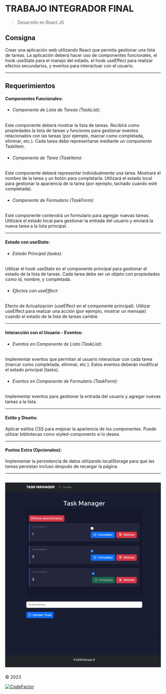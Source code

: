 # **TRABAJO INTEGRADOR FINAL**
> Desarrollo en React JS

##  **Consigna**
Crear una aplicación web utilizando React que permita gestionar una lista de tareas. La
aplicación deberá hacer uso de componentes funcionales, el hook useState para el manejo del
estado, el hook useEffect para realizar efectos secundarios, y eventos para interactuar con el usuario.

------------
## **Requerimientos**
#### Componentes Funcionales:
- ###### Componente de Lista de Tareas (TaskList):
Este componente deberá mostrar la lista de tareas.
Recibirá como propiedades la lista de tareas y funciones para gestionar eventos
relacionados con las tareas (por ejemplo, marcar como completada, eliminar, etc.).
Cada tarea debe representarse mediante un componente TaskItem.
- ###### Componente de Tarea (TaskItem):
Este componente deberá representar individualmente una tarea.
Mostrará el nombre de la tarea y un botón para completarla.
Utilizará el estado local para gestionar la apariencia de la tarea (por ejemplo, tachado
cuando esté completada).
- ######  Componente de Formulario (TaskForm):
Este componente contendrá un formulario para agregar nuevas tareas.
Utilizará el estado local para gestionar la entrada del usuario y enviará la nueva tarea a
la lista principal.

------------
#### Estado con useState:
- ###### Estado Principal (tasks):
Utilizar el hook useState en el componente principal para gestionar el estado de la lista
de tareas.
Cada tarea debe ser un objeto con propiedades como id, nombre, y completada.

- ###### Efectos con useEffect:
Efecto de Actualización (useEffect en el componente principal):
Utilizar useEffect para realizar una acción (por ejemplo, mostrar un mensaje) cuando el
estado de la lista de tareas cambie.

------------
#### Interacción con el Usuario - Eventos:
- ###### Eventos en Componente de Lista (TaskList):
Implementar eventos que permitan al usuario interactuar con cada tarea (marcar
como completada, eliminar, etc.).
Estos eventos deberán modificar el estado principal (tasks).
- ###### Eventos en Componente de Formulario (TaskForm):
Implementar eventos para gestionar la entrada del usuario y agregar nuevas tareas a
la lista.

------------
#### Estilo y Diseño:
Aplicar estilos CSS para mejorar la apariencia de los componentes. Puede utilizar
bibliotecas como styled-components si lo desea.

------------
#### Puntos Extra (Opcionales):
Implementar la persistencia de datos utilizando localStorage para que las tareas
persistan incluso después de recargar la página.


------------
![Alt text](src/web_preview.jpeg)
------------
&copy; 2023

[![CodeFactor](https://www.codefactor.io/repository/github/matucavs/tpfinal/badge/master)](https://www.codefactor.io/repository/github/matucavs/tpfinal/overview/master)


